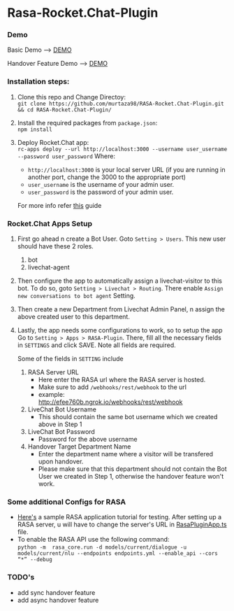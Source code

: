 # Rasa-Rocket.Chat-Plugin

### Demo
Basic Demo --> [DEMO](https://drive.google.com/file/d/1wPAW_HIHr_XOA6MmezcAnAOE4pQgRAWh/view?usp=sharing)

Handover Feature Demo --> [DEMO](https://drive.google.com/file/d/1PW4mB_lrbHnA-UjgzfqZ-Jv1xa-TbRMR/view?usp=sharing)

### Installation steps:

 1. Clone this repo and Change Directoy: </br>
 `git clone https://github.com/murtaza98/RASA-Rocket.Chat-Plugin.git && cd RASA-Rocket.Chat-Plugin/`
 
 2. Install the required packages from `package.json`: </br>
	 `npm install`

 3. Deploy Rocket.Chat app: </br>
    `rc-apps deploy --url http://localhost:3000 --username user_username --password user_password`
    Where:
    - `http://localhost:3000` is your local server URL (if you are running in another port, change the 3000 to the appropriate port)
    - `user_username` is the username of your admin user.
    - `user_password` is the password of your admin user.
    
    For more info refer [this](https://rocket.chat/docs/developer-guides/developing-apps/getting-started/) guide

### Rocket.Chat Apps Setup   

1. First go ahead n create a Bot User. Goto `Setting > Users`. This new user should have these 2 roles.</br>
    1. bot
    2. livechat-agent

2. Then configure the app to automatically assign a livechat-visitor to this bot. To do so, goto `Setting > Livechat > Routing`. There enable `Assign new conversations to bot agent` Setting.

3. Then create a new Department from Livechat Admin Panel, n assign the above created user to this department.

4. Lastly, the app needs some configurations to work, so to setup the app Go to `Setting > Apps > RASA-Plugin`. There, fill all the necessary fields in `SETTINGS` and click SAVE. Note all fields are required. 
    
    Some of the fields in `SETTING` include    
    1. RASA Server URL
        - Here enter the RASA url where the RASA server is hosted.
        - Make sure to add `/webhooks/rest/webhook` to the url
        - example:</br> http://efee760b.ngrok.io/webhooks/rest/webhook
    2. LiveChat Bot Username
        - This should contain the same bot username which we created above in Step 1
    3. LiveChat Bot Password
        - Password for the above username
    4. Handover Target Department Name
        - Enter the department name where a visitor will be transfered upon handover.
        - Please make sure that this department should not contain the Bot User we created in Step 1, otherwise the handover feature won't work. 


### Some additional Configs for RASA  
 - [Here's](https://medium.com/analytics-vidhya/learn-how-to-build-and-deploy-a-chatbot-in-minutes-using-rasa-5787fe9cce19) a sample RASA application tutorial for testing. After setting up a RASA server, u will have to change the server's URL in [RasaPluginApp.ts](https://github.com/murtaza98/RASA-Rocket.Chat-Plugin/blob/master/RasaPluginApp.ts) file.
 - To enable the RASA API use the following command:</br>
 `python -m  rasa_core.run -d models/current/dialogue -u models/current/nlu --endpoints endpoints.yml --enable_api --cors “*” --debug`

### TODO's    
 - add sync handover feature
 - add async handover feature
